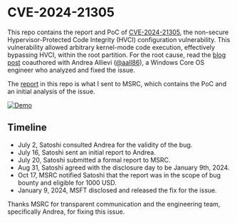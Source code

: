 # CVE-2024-21305

This repo contains the report and PoC of [CVE-2024-21305](https://msrc.microsoft.com/update-guide/vulnerability/CVE-2024-21305), the non-secure Hypervisor-Protected Code Integrity (HVCI) configuration vulnerability. This vulnerability allowed arbitrary kernel-mode code execution, effectively bypassing HVCI, within the root partition. For the root cause, read the [blog post](https://tandasat.github.io/blog/2024/01/15/CVE-2024-21305.html) coauthored with Andrea Allievi ([@aall86](https://twitter.com/aall86)), a Windows Core OS engineer who analyzed and fixed the issue.

The [report](./Report/README.md) in this repo is what I sent to MSRC, which contains the PoC and an initial analysis of the issue.

[![Demo](https://img.youtube.com/vi/JrGI_4HgY4c/0.jpg)](https://www.youtube.com/watch?v=JrGI_4HgY4c)


## Timeline

- July 2, Satoshi consulted Andrea for the validity of the bug.
- July 16, Satoshi sent an initial report to Andrea.
- July 20, Satoshi submitted a formal report to MSRC.
- Aug 31, Satoshi agreed with the disclosure day to be January 9th, 2024.
- Oct 17, MSRC notified Satoshi that the report was in the scope of bug bounty and eligible for 1000 USD.
- January 9, 2024, MSFT disclosed and released the fix for the issue.

Thanks MSRC for transparent communication and the engineering team, specifically Andrea, for fixing this issue.
